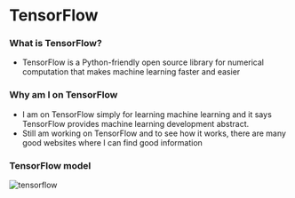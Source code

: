 # TensorFlow
### What is TensorFlow?
- TensorFlow is a Python-friendly open source library for numerical computation that makes machine learning faster and easier
### Why am I on TensorFlow
- I am on TensorFlow simply for learning machine learning and it says TensorFlow provides machine learning development abstract.
- Still am working on TensorFlow and to see how it works, there are many good websites where I can find good information
### TensorFlow model
![tensorflow](.img/)


